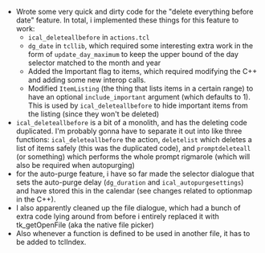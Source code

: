 - Wrote some very quick and dirty code for the "delete everything before date" feature. In total, i implemented these things for this feature to work:
	- `ical_deleteallbefore` in `actions.tcl`
	- `dg_date` in `tcllib`, which required some interesting extra work in the form of `update_day_maximum` to keep the upper bound of the day selector matched to the month and year
	- Added the Important flag to items, which required modifying the C++ and adding some new interop calls.
	- Modified `ItemListing` (the thing that lists items in a certain range) to have an optional `include_important` argument (which defaults to 1). This is used by `ical_deleteallbefore` to hide important items from the listing (since they won't be deleted)
- `ical_deleteallbefore` is a bit of a monolith, and has the deleting code duplicated. I'm probably gonna have to separate it out into like three functions: `ical_deleteallbefore` the action, `deletelist` which deletes a list of items safely (this was the duplicated code), and `promptdeleteall` (or something) which performs the whole prompt rigmarole (which will also be required when autopurging)
- for the auto-purge feature, i have so far made the selector dialogue that sets the auto-purge delay (`dg_duration` and `ical_autopurgesettings`) and have stored this in the calendar (see changes related to optionmap in the C++).
- I also apparently cleaned up the file dialogue, which had a bunch of extra code lying around from before i entirely replaced it with tk_getOpenFile (aka the native file picker)
- Also whenever a function is defined to be used in another file, it has to be added to tclIndex.